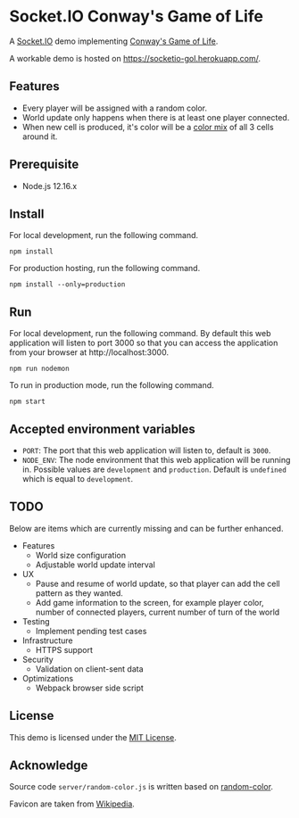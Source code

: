 # Socket.IO Conway's Game of Life
A [Socket.IO](https://socket.io/) demo implementing [Conway's Game of Life](https://en.wikipedia.org/wiki/Conway%27s_Game_of_Life).

A workable demo is hosted on https://socketio-gol.herokuapp.com/.


## Features
- Every player will be assigned with a random color.
- World update only happens when there is at least one player connected.
- When new cell is produced, it's color will be a [color mix](https://github.com/Qix-/color/blob/a6fce8808b1845bfd38a6ccc5b9a369e010ada82/index.js#L366)
	of all 3 cells around it.


## Prerequisite
- Node.js 12.16.x


## Install
For local development, run the following command.
```
npm install
```

For production hosting, run the following command.
```
npm install --only=production
```


## Run
For local development, run the following command. By default this web application will
listen to port 3000 so that you can access the application from your browser at http://localhost:3000.
```
npm run nodemon
```

To run in production mode, run the following command.
```
npm start
```


## Accepted environment variables
- `PORT`: The port that this web application will listen to, default is `3000`.
- `NODE_ENV`: The node environment that this web application will be running in. Possible
	values are `development` and `production`. Default is `undefined` which is equal
	to `development`.


## TODO
Below are items which are currently missing and can be further enhanced.
- Features
	- World size configuration
	- Adjustable world update interval
- UX
	- Pause and resume of world update, so that player can add the cell pattern as they
		wanted.
	- Add game information to the screen, for example player color, number of connected players,
		current number of turn of the world
- Testing
	- Implement pending test cases
- Infrastructure
	- HTTPS support
- Security
	- Validation on client-sent data
- Optimizations
	- Webpack browser side script


## License
This demo is licensed under the [MIT License](LICENSE).


## Acknowledge
Source code `server/random-color.js` is written based on [random-color](https://www.npmjs.com/package/random-color).

Favicon are taken from [Wikipedia](https://commons.wikimedia.org/wiki/File:Game_of_life_fpento.svg).
